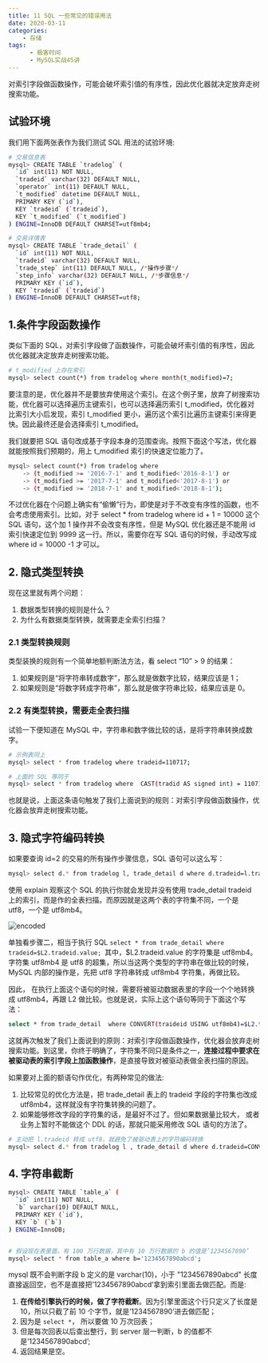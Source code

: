 ```yaml
---
title: 11 SQL 一些常见的错误用法
date: 2020-03-11
categories:
    - 存储
tags:
	  - 极客时间
	  - MySQL实战45讲
---
```


对索引字段做函数操作，可能会破坏索引值的有序性，因此优化器就决定放弃走树搜索功能。

<!-- more -->

## 试验环境
我们用下面两张表作为我们测试 SQL 用法的试验环境:

```bash
# 交易信息表
mysql> CREATE TABLE `tradelog` (
  `id` int(11) NOT NULL,
  `tradeid` varchar(32) DEFAULT NULL,
  `operator` int(11) DEFAULT NULL,
  `t_modified` datetime DEFAULT NULL,
  PRIMARY KEY (`id`),
  KEY `tradeid` (`tradeid`),
  KEY `t_modified` (`t_modified`)
) ENGINE=InnoDB DEFAULT CHARSET=utf8mb4;

# 交易详情表
mysql> CREATE TABLE `trade_detail` (
  `id` int(11) NOT NULL,
  `tradeid` varchar(32) DEFAULT NULL,
  `trade_step` int(11) DEFAULT NULL, /*操作步骤*/
  `step_info` varchar(32) DEFAULT NULL, /*步骤信息*/
  PRIMARY KEY (`id`),
  KEY `tradeid` (`tradeid`)
) ENGINE=InnoDB DEFAULT CHARSET=utf8;
```


## 1.条件字段函数操作
类似下面的 SQL，对索引字段做了函数操作，可能会破坏索引值的有序性，因此优化器就决定放弃走树搜索功能。

```bash
# t_modified 上存在索引
mysql> select count(*) from tradelog where month(t_modified)=7;
```

要注意的是，优化器并不是要放弃使用这个索引。在这个例子里，放弃了树搜索功能，优化器可以选择遍历主键索引，也可以选择遍历索引 t_modified，优化器对比索引大小后发现，索引 t_modified 更小，遍历这个索引比遍历主键索引来得更快。因此最终还是会选择索引 t_modified。

我们就要把 SQL 语句改成基于字段本身的范围查询。按照下面这个写法，优化器就能按照我们预期的，用上 t_modified 索引的快速定位能力了。

```bash
mysql> select count(*) from tradelog where
    -> (t_modified >= '2016-7-1' and t_modified<'2016-8-1') or
    -> (t_modified >= '2017-7-1' and t_modified<'2017-8-1') or 
    -> (t_modified >= '2018-7-1' and t_modified<'2018-8-1');
```

不过优化器在个问题上确实有“偷懒”行为，即使是对于不改变有序性的函数，也不会考虑使用索引。比如，对于 select * from tradelog where id + 1 = 10000 这个 SQL 语句，这个加 1 操作并不会改变有序性，但是 MySQL 优化器还是不能用 id 索引快速定位到 9999 这一行。所以，需要你在写 SQL 语句的时候，手动改写成 where id = 10000 -1 才可以。

## 2. 隐式类型转换
现在这里就有两个问题：
1. 数据类型转换的规则是什么？
2. 为什么有数据类型转换，就需要走全索引扫描？

### 2.1 类型转换规则
类型装换的规则有一个简单地额判断法方法，看 select “10” > 9 的结果：
1. 如果规则是“将字符串转成数字”，那么就是做数字比较，结果应该是 1；
2. 如果规则是“将数字转成字符串”，那么就是做字符串比较，结果应该是 0。


### 2.2 有类型转换，需要走全表扫描
试验一下便知道在 MySQL 中，字符串和数字做比较的话，是将字符串转换成数字。

```bash
# 示例表同上
mysql> select * from tradelog where tradeid=110717;

# 上面的 SQL 等同于
mysql> select * from tradelog where  CAST(tradid AS signed int) = 110717;
```

也就是说，上面这条语句触发了我们上面说到的规则：对索引字段做函数操作，优化器会放弃走树搜索功能。

## 3. 隐式字符编码转换
如果要查询 id=2 的交易的所有操作步骤信息，SQL 语句可以这么写：
```bash
mysql> select d.* from tradelog l, trade_detail d where d.tradeid=l.tradeid and l.id=2; /*语句Q1*/
```

使用 explain 观察这个 SQL 的执行你就会发现并没有使用 trade_detail tradeid 上的索引，而是作的全表扫描。而原因就是这两个表的字符集不同，一个是 utf8，一个是 utf8mb4。

![encoded](/images/mysql/MySQL45讲/encoded.png)

单独看步骤二，相当于执行 SQL `select * from trade_detail where tradeid=$L2.tradeid.value; `其中，$L2.tradeid.value 的字符集是 utf8mb4。字符集 utf8mb4 是 utf8 的超集，所以当这两个类型的字符串在做比较的时候，MySQL 内部的操作是，先把 utf8 字符串转成 utf8mb4 字符集，再做比较。

因此， 在执行上面这个语句的时候，需要将被驱动数据表里的字段一个个地转换成 utf8mb4，再跟 L2 做比较。也就是说，实际上这个语句等同于下面这个写法：

```bash
select * from trade_detail  where CONVERT(traideid USING utf8mb4)=$L2.tradeid.value; 
```

这就再次触发了我们上面说到的原则：对索引字段做函数操作，优化器会放弃走树搜索功能。到这里，你终于明确了，字符集不同只是条件之一，**连接过程中要求在被驱动表的索引字段上加函数操作**，是直接导致对被驱动表做全表扫描的原因。

如果要对上面的额语句作优化，有两种常见的做法:
1. 比较常见的优化方法是，把 trade_detail 表上的 tradeid 字段的字符集也改成 utf8mb4，这样就没有字符集转换的问题了。
2. 如果能够修改字段的字符集的话，是最好不过了。但如果数据量比较大， 或者业务上暂时不能做这个 DDL 的话，那就只能采用修改 SQL 语句的方法了。

```bash
# 主动把 l.tradeid 转成 utf8，就避免了被驱动表上的字符编码转换
mysql> select d.* from tradelog l , trade_detail d where d.tradeid=CONVERT(l.tradeid USING utf8) and l.id=2; 
```

## 4. 字符串截断
```bash
mysql> CREATE TABLE `table_a` (
  `id` int(11) NOT NULL,
  `b` varchar(10) DEFAULT NULL,
  PRIMARY KEY (`id`),
  KEY `b` (`b`)
) ENGINE=InnoDB;


# 假设现在表里面，有 100 万行数据，其中有 10 万行数据的 b 的值是’1234567890’
mysql> select * from table_a where b='1234567890abcd';
```
mysql 既不会判断字段 b 定义的是 varchar(10)，小于 "1234567890abcd" 长度直接返回空，也不是直接把’1234567890abcd’拿到索引里面去做匹配。而是:
1. **在传给引擎执行的时候，做了字符截断**。因为引擎里面这个行只定义了长度是 10，所以只截了前 10 个字节，就是’1234567890’进去做匹配；
2. 因为是 `select *`， 所以要做 10 万次回表；
3. 但是每次回表以后查出整行，到 server 层一判断，b 的值都不是’1234567890abcd’;
4. 返回结果是空。

